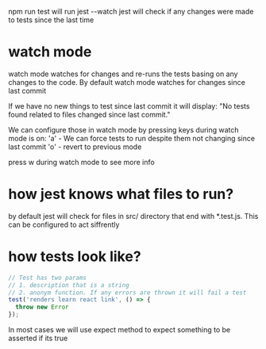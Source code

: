 npm run test will run jest --watch
jest will check if any changes were made to tests since the last time

# watch mode
watch mode watches for changes and re-runs the tests basing on any changes to the code. By default watch mode watches for changes since last commit

If we have no new things to test since last commit it will display:
"No tests found related to files changed since last commit."

We can configure those in watch mode by pressing keys during watch mode is on:
'a' - We can force tests to run despite them not changing since last commit
'o' - revert to previous mode


press w during watch mode to see more info

# how jest knows what files to run?
by default jest will check for files in src/ directory that end with *.test.js. This can be configured to act siffrently

# how tests look like?

```javascript
// Test has two params
// 1. description that is a string
// 2. anonym function. If any errors are thrown it will fail a test
test('renders learn react link', () => {
  throw new Error
});

```

In most cases we will use expect method to expect something to be asserted if its true